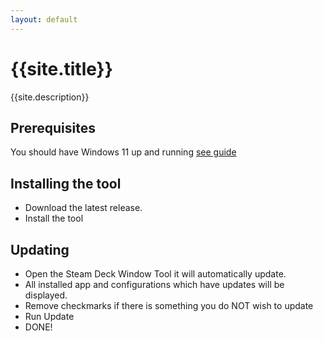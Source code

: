 ```yaml
---
layout: default
---
```

# {{site.title}}
{{site.description}}

## Prerequisites
You should have Windows 11 up and running [see guide](/Steam-Deck-Windows/install-windows-11)

## Installing the tool
- Download the latest release.
- Install the tool

## Updating
- Open the Steam Deck Window Tool it will automatically update.
- All installed app and configurations which have updates will be displayed.
- Remove checkmarks if there is something you do NOT wish to update
- Run Update
- DONE!